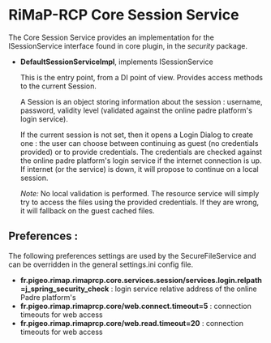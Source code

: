 # RiMaP-RCP Core Session Service

The Core Session Service provides an implementation for the ISessionService interface found in core plugin, in the *security* package.

 * **DefaultSessionServiceImpl**, implements ISessionService

   This is the entry point, from a DI point of view. Provides access methods to the current Session. 

   A Session is an object storing information about the session : username, password, validity level (validated against the online padre platform's login service). 

   If the current session is not set, then it opens a Login Dialog to create one : the user can choose between continuing as guest (no credentials provided) or to provide credentials. The credentials are checked against the online padre platform's login service if the internet connection is up. If internet (or the service) is down, it will propose to continue on a local session. 

   *Note:* No local validation is performed. The resource service will simply try to access the files using the provided credentials. If they are wrong, it will fallback on the guest cached files. 


## Preferences : 

The following preferences settings are used by the SecureFileService and can be overridden in the general settings.ini config file.

* **fr.pigeo.rimap.rimaprcp.core.services.session/services.login.relpath=j_spring_security_check** : login service relative address of the online Padre platform's 
* **fr.pigeo.rimap.rimaprcp.core/web.connect.timeout=5** : connection timeouts for web access
* **fr.pigeo.rimap.rimaprcp.core/web.read.timeout=20** : connection timeouts for web access